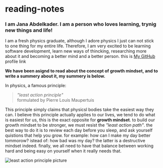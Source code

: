 # reading-notes

### I am Jana Abdelkader. I am a person who loves learning, trynig new things and life!
I am a fresh physics graduate, although I adore physics I just can not stick to one thing for my entire life.  Therefore, I am very excited to be learning software development, learn new ways of thincking, researching more about it and becoming a better mind and a better person. 
this is [My GitHub](https://github.com/Jana998-alt) profile link



**We have been asignd to read about the concept of **growth mindset**, and to write a summery about it, my summery is below.**

In physics, a famous principle:
> _"least action principle"_    
> formulated by Pierre Louis Maupertuis

This principle simply claims that physicsl bodies take the easiest way they can. I believe this principle actually applies to our lives, we tend to do what is easiest for us, this is the exact opposite for **growth mindset**. 
to build our growth mindset to be stronger, we must resist the _"least action path"_. the best way to do it is to review each day before you sleep, and ask yourself quistions that help you grow. for example: how can I make my day better tommorow? istead of: how bad was my day? the latter is a destructive mindset indeed. 
finally, we all need to have that balance between working hard and being easy on yourself when it really needs that. 

![least action principle picture](https://149348513.v2.pressablecdn.com/wp-content/uploads/2010/11/Pass-Summit.png")
